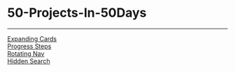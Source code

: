 # 50-Projects-In-50Days

---

[Expanding Cards]()
<br>
[Progress Steps]()
<br>
[Rotating Nav]()
<br>
[Hidden Search]()
<br>
